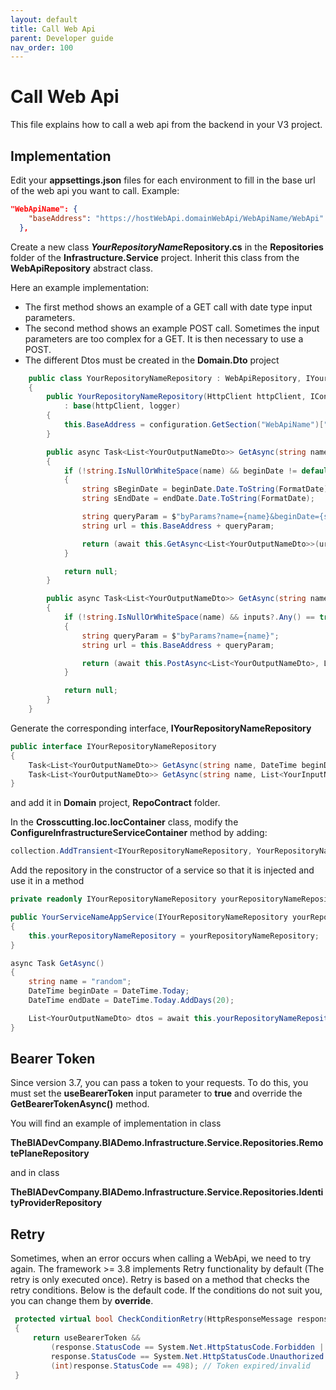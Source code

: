 ```yaml
---
layout: default
title: Call Web Api
parent: Developer guide
nav_order: 100
---
```


# Call Web Api

This file explains how to call a web api from the backend in your V3 project.

## Implementation

Edit your **appsettings.json** files for each environment to fill in the base url of the web api you want to call.
Example:

```json
"WebApiName": {
    "baseAddress": "https://hostWebApi.domainWebApi/WebApiName/WebApi"
  },
```

Create a new class ***YourRepositoryName*****Repository.cs** in the **Repositories** folder of the **Infrastructure.Service** project.
Inherit this class from the **WebApiRepository** abstract class.

Here an example implementation:

- The first method shows an example of a GET call with date type input parameters.
- The second method shows an example POST call. Sometimes the input parameters are too complex for a GET. It is then necessary to use a POST.
- The different Dtos must be created in the **Domain.Dto** project

```csharp
    public class YourRepositoryNameRepository : WebApiRepository, IYourRepositoryNameRepository
    {
        public YourRepositoryNameRepository(HttpClient httpClient, IConfiguration configuration, ILogger<YourRepositoryNameRepository> logger)
            : base(httpClient, logger)
        {
            this.BaseAddress = configuration.GetSection("WebApiName")["baseAddress"];
        }

        public async Task<List<YourOutputNameDto>> GetAsync(string name, DateTime beginDate, DateTime endDate)
        {
            if (!string.IsNullOrWhiteSpace(name) && beginDate != default(DateTime) && endDate != default(DateTime))
            {
                string sBeginDate = beginDate.Date.ToString(FormatDate);
                string sEndDate = endDate.Date.ToString(FormatDate);

                string queryParam = $"byParams?name={name}&beginDate={sBeginDate}&endDate={sEndDate}";
                string url = this.BaseAddress + queryParam;

                return (await this.GetAsync<List<YourOutputNameDto>>(url)).Result;
            }

            return null;
        }

        public async Task<List<YourOutputNameDto>> GetAsync(string name, List<YourInputNameDto> inputs)
        {
            if (!string.IsNullOrWhiteSpace(name) && inputs?.Any() == true)
            {
                string queryParam = $"byParams?name={name}";
                string url = this.BaseAddress + queryParam;

                return (await this.PostAsync<List<YourOutputNameDto>, List<YourInputNameDto>>(url, inputs)).Result;
            }

            return null;
        }
    }
```

Generate the corresponding interface, **IYourRepositoryNameRepository**

```csharp
public interface IYourRepositoryNameRepository
{
    Task<List<YourOutputNameDto>> GetAsync(string name, DateTime beginDate, DateTime endDate);
    Task<List<YourOutputNameDto>> GetAsync(string name, List<YourInputNameDto> inputs);
}
```

and add it in **Domain** project, **RepoContract** folder.

In the **Crosscutting.Ioc.IocContainer** class, modify the **ConfigureInfrastructureServiceContainer** method by adding:

```csharp
collection.AddTransient<IYourRepositoryNameRepository, YourRepositoryNameRepository>();
```

Add the repository in the constructor of a service so that it is injected and use it in a method

```csharp
private readonly IYourRepositoryNameRepository yourRepositoryNameRepository;

public YourServiceNameAppService(IYourRepositoryNameRepository yourRepositoryNameRepository)
{
    this.yourRepositoryNameRepository = yourRepositoryNameRepository;
}

async Task GetAsync()
{
    string name = "random";
    DateTime beginDate = DateTime.Today;
    DateTime endDate = DateTime.Today.AddDays(20);

    List<YourOutputNameDto> dtos = await this.yourRepositoryNameRepository.GetAsync(name, beginDate, endDate);
}
```

## Bearer Token

Since version 3.7, you can pass a token to your requests. To do this, you must set the **useBearerToken** input parameter to **true** and override the **GetBearerTokenAsync()** method.

You will find an example of implementation in class

**TheBIADevCompany.BIADemo.Infrastructure.Service.Repositories.RemotePlaneRepository**

and in class

**TheBIADevCompany.BIADemo.Infrastructure.Service.Repositories.IdentityProviderRepository**

## Retry

Sometimes, when an error occurs when calling a WebApi, we need to try again. The framework >= 3.8 implements Retry functionality by default (The retry is only executed once). Retry is based on a method that checks the retry conditions. Below is the default code. If the conditions do not suit you, you can change them by **override**.

```csharp
 protected virtual bool CheckConditionRetry(HttpResponseMessage response, bool useBearerToken)
 {
     return useBearerToken &&
         (response.StatusCode == System.Net.HttpStatusCode.Forbidden ||
         response.StatusCode == System.Net.HttpStatusCode.Unauthorized ||
         (int)response.StatusCode == 498); // Token expired/invalid
 }
```
